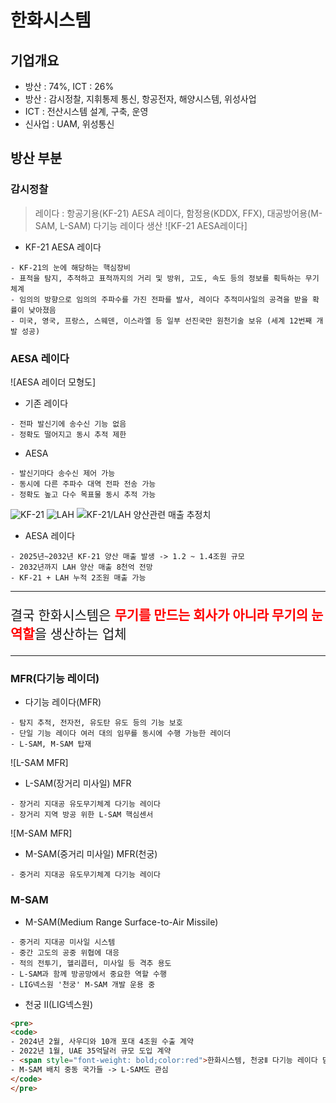 # 한화시스템
## 기업개요
- 방산 : 74%, ICT : 26%
- 방산 : 감시정찰, 지휘통제 통신, 항공전자, 해양시스템, 위성사업
- ICT : 전산시스템 설계, 구축, 운영
- 신사업 : UAM, 위성통신

## 방산 부분
### 감시정찰
> 레이다 : 항공기용(KF-21) AESA 레이다, 함정용(KDDX, FFX), 대공방어용(M-SAM, L-SAM) 다기능 레이다 생산
![KF-21 AESA레이다]
* KF-21 AESA 레이다
```
- KF-21의 눈에 해당하는 핵심장비
- 표적을 탐지, 추적하고 표적까지의 거리 및 방위, 고도, 속도 등의 정보를 획득하는 무기체계
- 임의의 방향으로 임의의 주파수를 가진 전파를 발사, 레이다 추적미사일의 공격을 받을 확률이 낮아졌음
- 미국, 영국, 프랑스, 스웨덴, 이스라엘 등 일부 선진국만 원천기술 보유 (세계 12번째 개발 성공)
```
### AESA 레이다
![AESA 레이더 모형도]
* 기존 레이다
```
- 전파 발신기에 송수신 기능 없음
- 정확도 떨어지고 동시 추적 제한
```
* AESA
```
- 발신기마다 송수신 제어 가능
- 동시에 다른 주파수 대역 전파 전송 가능
- 정확도 높고 다수 목표물 동시 추적 가능
```
![KF-21]()  ![LAH]()
![KF-21/LAH 양산관련 매출 추정치]()
- AESA 레이다
```
- 2025년~2032년 KF-21 양산 매출 발생 -> 1.2 ~ 1.4조원 규모
- 2032년까지 LAH 양산 매출 8천억 전망
- KF-21 + LAH 누적 2조원 매출 가능
```
---
<p style="font-size: 150%;">결국 한화시스템은 <span style="font-weight: bold; color: red;">무기를 만드는 회사가 아니라 무기의 눈역할</span>을 생산하는 업체</p>

---

### MFR(다기능 레이더)
* 다기능 레이다(MFR)
```
- 탐지 추적, 전자전, 유도탄 유도 등의 기능 보호
- 단일 기능 레이다 여러 대의 임무를 동시에 수행 가능한 레이더
- L-SAM, M-SAM 탑재
```
![L-SAM MFR]
* L-SAM(장거리 미사일) MFR
```
- 장거리 지대공 유도무기체계 다기능 레이다
- 장거리 지역 방공 위한 L-SAM 핵심센서
```
![M-SAM MFR]
* M-SAM(중거리 미사일) MFR(천궁)
```
- 중거리 지대공 유도무기체계 다기능 레이다
```
### M-SAM
* M-SAM(Medium Range Surface-to-Air Missile)
```
- 중거리 지대공 미사일 시스템
- 중간 고도의 공중 위협에 대응
- 적의 전투기, 헬리콥터, 미사일 등 격추 용도
- L-SAM과 함께 방공망에서 중요한 역할 수행
- LIG넥스원 '천궁' M-SAM 개발 운용 중
```
* 천궁 Ⅱ(LIG넥스원)
```html
<pre>
<code>
- 2024년 2월, 사우디와 10개 포대 4조원 수출 계약
- 2022년 1월, UAE 35억달러 규모 도입 계약
- <span style="font-weight: bold;color:red">한화시스템, 천궁Ⅱ 다기능 레이다 담당</span> > 1.09억달러 수출
- M-SAM 배치 중동 국가들 -> L-SAM도 관심
</code>
</pre>
```
